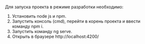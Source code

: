 Для запуска проекта в режиме разработки необходимо:
1. Установить node js и npm.
2. Запустить консоль (cmd), перейти в корень проекта и ввести команду npm i.
3. Запустить команду ng serve.
4. Открыть в браузере http://localhost:4200/
